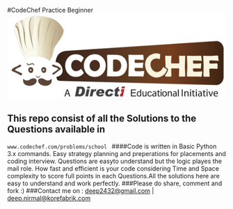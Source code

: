 #CodeChef Practice Beginner 
![CodeChef Logo](/img/logo.png)

## This repo consist of all the Solutions to the Questions available in 
```www.codechef.com/problems/school ```
####Code is written in Basic Python 3.x commands. Easy strategy planning and preperations for placements and coding interview. Questions are easyto understand but the logic playes the mail role. How fast and efficient is your code considering Time and Space complexity to score full points in each Questions.All the solutions here are easy to understand and work perfectly.
###Please do share, comment and fork :)
###Contact me on : deep2432@gmail.com | deep.nirmal@korefabrik.com
